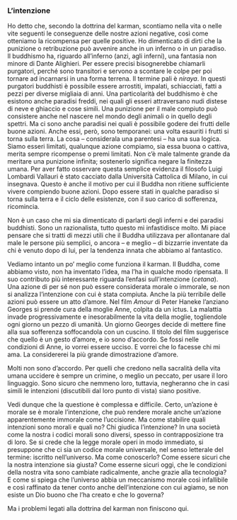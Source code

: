 <link rel="stylesheet" href="../assets/style.css">

### L’intenzione


Ho detto che, secondo la dottrina del karman, scontiamo nella vita o nelle vite seguenti le conseguenze delle nostre azioni negative, così come otteniamo la ricompensa per quelle positive. Ho dimenticato di dirti che la punizione o retribuzione può avvenire anche in un inferno o in un paradiso. Il buddhismo ha, riguardo all’inferno (anzi, agli inferni), una fantasia non minore di Dante Alighieri. Per essere precisi bisognerebbe chiamarli purgatori, perché sono transitori e servono a scontare le colpe per poi tornare ad incarnarsi in una forma terrena. Il termine pali è _niraya_. In questi purgatori buddhisti è possibile essere arrostiti, impalati, schiacciati, fatti a pezzi per diverse migliaia di anni. Una particolarità del buddhismo è che esistono anche paradisi freddi, nei quali gli esseri attraversano nudi distese di neve e ghiaccio e cose simili. Una punizione per il male compiuto può consistere anche nel nascere nel mondo degli animali o in quello degli spettri. Ma ci sono anche paradisi nei quali è possibile godere dei frutti delle buone azioni. Anche essi, però, sono temporanei: una volta esauriti i frutti si torna sulla terra. La cosa – considerala una parentesi – ha una sua logica. Siamo esseri limitati, qualunque azione compiamo, sia essa buona o cattiva, merita sempre ricompense o premi limitati. Non c’è male talmente grande da meritare una punizione infinita; sostenerlo significa negare la finitezza umana. Per aver fatto osservare questa semplice evidenza il filosofo Luigi Lombardi Vallauri è stato cacciato dalla Università Cattolica di Milano, in cui insegnava. Questo è anche il motivo per cui il Buddha non ritiene sufficiente vivere compiendo buone azioni. Dopo essere stati in qualche paradiso si torna sulla terra e il ciclo delle esistenze, con il suo carico di sofferenza, ricomincia.

Non è un caso che mi sia dimenticato di parlarti degli inferni e dei paradisi buddhisti. Sono un razionalista, tutto questo mi infastidisce molto. Mi piace pensare che si tratti di mezzi utili che il Buddha utilizzava per allontanare dal male le persone più semplici, o ancora – e meglio – di bizzarrie inventate da chi è venuto dopo di lui, per la tendenza innata che abbiamo al fantastico.

Vediamo intanto un po’ meglio come funziona il karman. Il Buddha, come abbiamo visto, non ha inventato l’idea, ma l’ha in qualche modo ripensata. Il suo contributo più interessante riguarda l’enfasi sull’intenzione (_cetana_). Una azione di per sé non può essere considerata morale o immorale, se non si analizza l’intenzione con cui è stata compiuta. Anche la più terribile delle azioni può essere un atto d’amore. Nel film _Amour_ di Peter Haneke l’anziano Georges si prende cura della moglie Anne, colpita da un ictus. La malattia invade progressivamente e inesorabilmente la vita della moglie, togliendole ogni giorno un pezzo di umanità. Un giorno Georges decide di mettere fine alla sua sofferenza soffocandola con un cuscino. Il titolo del film suggerisce che quello è un gesto d’amore, e io sono d’accordo. Se fossi nelle condizioni di Anne, io vorrei essere ucciso. E vorrei che lo facesse chi mi ama. La considererei la più grande dimostrazione d’amore.

Molti non sono d’accordo. Per quelli che credono nella sacralità della vita umana uccidere è sempre un crimine, o meglio un peccato, per usare il loro linguaggio. Sono sicuro che nemmeno loro, tuttavia, negheranno che in casi simili le intenzioni (discutibili dal loro punto di vista) siano positive.

Vedi dunque che la questione è complessa e difficile. Certo, un’azione è morale se è morale l’intenzione, che può rendere morale anche un’azione apparentemente immorale come l’uccisione. Ma come stabilire quali intenzioni sono morali e quali no? Chi giudica l’intenzione? In una società come la nostra i codici morali sono diversi, spesso in contrapposizione tra di loro. Se si crede che la legge morale operi in modo immediato, si presuppone che ci sia un codice morale universale, nel senso letterale del termine: iscritto nell’universo. Ma come conoscerlo? Come essere sicuri che la nostra intenzione sia giusta? Come esserne sicuri oggi, che le condizioni della nostra vita sono cambiate radicalmente, anche grazie alla tecnologia? E come si spiega che l’universo abbia un meccanismo morale così infallibile e così raffinato da tener conto anche dell’intenzione con cui agiamo, se non esiste un Dio buono che l’ha creato e che lo governa?

Ma i problemi legati alla dottrina del karman non finiscono qui.
